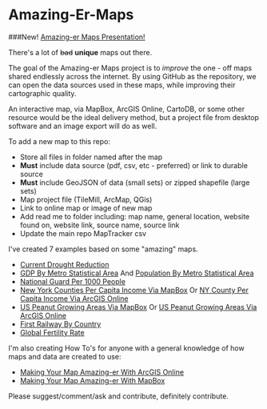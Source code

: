 Amazing-Er-Maps
===============
###New! [Amazing-er Maps Presentation!]( http://jonahadkins.github.io/Amazing-Er-Maps)

There's a lot of ~~bad~~ **unique** maps out there.

The goal of the Amazing-er Maps project is to *improve* the one - off maps shared endlessly
across the internet. By using GitHub as the repository, we can open the data sources used
in these maps, while improving their cartographic quality.

An interactive map, via MapBox, ArcGIS Online, CartoDB, or some other resource
would be the ideal delivery method, but a project file from desktop software and an image export will do as well.


To add a new map to this repo:
* Store all files in folder named after the map
* **Must** include data source (pdf, csv, etc - preferred) or link to durable source
* **Must** include GeoJSON of data (small sets) or zipped shapefile (large sets)
* Map project file (TileMill, ArcMap, QGis)
* Link to online map or image of new map
* Add read me to folder including: map name, general location, website found on, website link, source name, source link
* Update the main repo MapTracker csv


I've created 7 examples based on some "amazing" maps.
* [Current Drought Reduction](https://a.tiles.mapbox.com/v3/jonahadkins.hbo4co23/page.html?secure=1#4/40.45/-92.90)
* [GDP By Metro Statistical Area](https://a.tiles.mapbox.com/v3/jonahadkins.hal8980h/page.html?secure=1#5/38.273/-94.438) And [Population By Metro Statistical Area](https://a.tiles.mapbox.com/v3/jonahadkins.hb0g86h7/page.html?secure=1#5/38.221/-96.680)
* [National Guard Per 1000 People](http://a.tiles.mapbox.com/v3/jonahadkins.had38d56/page.html?secure=1#4/38.99/-105.73)
* [New York Counties Per Capita Income Via MapBox](https://a.tiles.mapbox.com/v3/jonahadkins.hadebnoj/page.html?secure=1#7/42.852/-74.652) Or [NY County Per Capita Income Via ArcGIS Online](http://www.arcgis.com/apps/OnePane/basicviewer/index.html?appid=c88aa80b84c245cca2d60ec6b30667aa)
* [US Peanut Growing Areas Via MapBox](https://a.tiles.mapbox.com/v3/jonahadkins.haepmgna/page.html?secure=1#5/37.038/-94.746) Or [US Peanut Growing Areas Via ArcGIS Online](http://www.arcgis.com/apps/PanelsLegend/index.html?appid=86f6966ffb2741e28753f8f535bed728)
* [First Railway By Country](https://a.tiles.mapbox.com/v3/jonahadkins.haf032e2/page.html?secure=1#4/55.40/29.18)
* [Global Fertility Rate](https://a.tiles.mapbox.com/v3/jonahadkins.haep2l7b/page.html?secure=1#3/14.69/12.83)


I'm also creating How To's for anyone with a general knowledge of how maps and data are created to use:
* [Making Your Map Amazing-er With ArcGIS Online](https://github.com/jonahadkins/Amazing-Er-Maps/blob/master/HowToArcGISOnline.md)
* [Making Your Map Amazing-er With MapBox](https://github.com/jonahadkins/Amazing-Er-Maps/blob/master/HowToMapBox.md)


Please suggest/comment/ask and contribute, definitely contribute.


